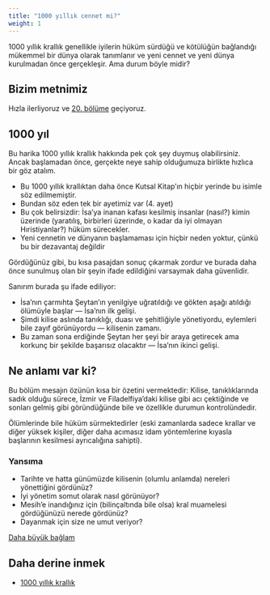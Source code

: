 ```yaml
---
title: "1000 yıllık cennet mi?"
weight: 1
---
```



1000 yıllık krallık genellikle iyilerin hüküm sürdüğü ve kötülüğün bağlandığı mükemmel bir dünya olarak tanımlanır ve yeni cennet ve yeni dünya kurulmadan önce gerçekleşir. Ama durum böyle midir?


## Bizim metnimiz

<a name="7607"></a>
Hızla ilerliyoruz ve [20. bölüme](https://www.bibleserver.com/TR/Vahiy20) geçiyoruz.


## 1000 yıl

<a name="f68a"></a>
Bu harika 1000 yıllık krallık hakkında pek çok şey duymuş olabilirsiniz. Ancak başlamadan önce, gerçekte neye sahip olduğumuza birlikte hızlıca bir göz atalım.

- Bu 1000 yıllık krallıktan daha önce Kutsal Kitap’ın hiçbir yerinde bu isimle söz edilmemiştir.
- Bundan söz eden tek bir ayetimiz var (4. ayet)
- Bu çok belirsizdir: İsa’ya inanan kafası kesilmiş insanlar (nasıl?) kimin üzerinde (yaratılış, birbirleri üzerinde, o kadar da iyi olmayan Hıristiyanlar?) hüküm sürecekler.
- Yeni cennetin ve dünyanın başlamaması için hiçbir neden yoktur, çünkü bu bir dezavantaj değildir


Gördüğünüz gibi, bu kısa pasajdan sonuç çıkarmak zordur ve burada daha önce sunulmuş olan bir şeyin ifade edildiğini varsaymak daha güvenlidir.

Sanırım burada şu ifade ediliyor:

- İsa’nın çarmıhta Şeytan’ın yenilgiye uğratıldığı ve gökten aşağı atıldığı ölümüyle başlar — İsa’nın ilk gelişi.
- Şimdi kilise aslında tanıklığı, duası ve şehitliğiyle yönetiyordu, eylemleri bile zayıf görünüyordu — kilisenin zamanı.
- Bu zaman sona erdiğinde Şeytan her şeyi bir araya getirecek ama korkunç bir şekilde başarısız olacaktır — İsa’nın ikinci gelişi.



## Ne anlamı var ki?

<a name="7899"></a>
Bu bölüm mesajın özünün kısa bir özetini vermektedir: Kilise, tanıklıklarında sadık olduğu sürece, İzmir ve Filadelfiya’daki kilise gibi acı çektiğinde ve sonları gelmiş gibi göründüğünde bile ve özellikle durumun kontrolündedir.

Ölümlerinde bile hüküm sürmektedirler (eski zamanlarda sadece krallar ve diğer yüksek kişiler, diğer daha acımasız idam yöntemlerine kıyasla başlarının kesilmesi ayrıcalığına sahipti).


### Yansıma

<a name="579c"></a>
- Tarihte ve hatta günümüzde kilisenin (olumlu anlamda) nereleri yönettiğini gördünüz?
- İyi yönetim somut olarak nasıl görünüyor?
- Mesih’e inandığınız için (bilinçaltında bile olsa) kral muamelesi gördüğünüzü nerede gördünüz?
- Dayanmak için size ne umut veriyor?




[Daha büyük bağlam](../../../gen/index/appl/the-book-of-revelation)


## Daha derine inmek

<a name="e1c1"></a>
- [1000 yıllık krallık](../../../content/1000y/expl/the-thousand-year-kingdom)







[](https://github.com/revelation-today/revelation-today/blob/main/exampleSite/content/docs/content/1000y/appl/1000-years-of-paradise.tr.md)
